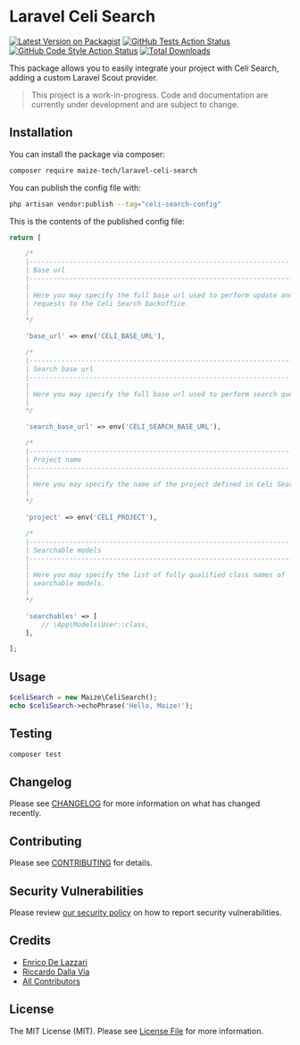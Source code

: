# Laravel Celi Search

[![Latest Version on Packagist](https://img.shields.io/packagist/v/maize-tech/laravel-celi-search.svg?style=flat-square)](https://packagist.org/packages/maize-tech/laravel-celi-search)
[![GitHub Tests Action Status](https://img.shields.io/github/actions/workflow/status/maize-tech/laravel-celi-search/run-tests.yml?branch=main&label=tests&style=flat-square)](https://github.com/maize-tech/laravel-celi-search/actions?query=workflow%3Arun-tests+branch%3Amain)
[![GitHub Code Style Action Status](https://img.shields.io/github/actions/workflow/status/maize-tech/laravel-celi-search/fix-php-code-style-issues.yml?branch=main&label=code%20style&style=flat-square)](https://github.com/maize-tech/laravel-celi-search/actions?query=workflow%3A"Fix+PHP+code+style+issues"+branch%3Amain)
[![Total Downloads](https://img.shields.io/packagist/dt/maize-tech/laravel-celi-search.svg?style=flat-square)](https://packagist.org/packages/maize-tech/laravel-celi-search)

This package allows you to easily integrate your project with Celi Search, adding a custom Laravel Scout provider.

> This project is a work-in-progress. Code and documentation are currently under development and are subject to change.

## Installation

You can install the package via composer:

```bash
composer require maize-tech/laravel-celi-search
```

You can publish the config file with:

```bash
php artisan vendor:publish --tag="celi-search-config"
```

This is the contents of the published config file:

```php
return [

    /*
    |--------------------------------------------------------------------------
    | Base url
    |--------------------------------------------------------------------------
    |
    | Here you may specify the full base url used to perform update and destroy
    | requests to the Celi Search backoffice.
    |
    */

    'base_url' => env('CELI_BASE_URL'),

    /*
    |--------------------------------------------------------------------------
    | Search base url
    |--------------------------------------------------------------------------
    |
    | Here you may specify the full base url used to perform search queries.
    |
    */

    'search_base_url' => env('CELI_SEARCH_BASE_URL'),

    /*
    |--------------------------------------------------------------------------
    | Project name
    |--------------------------------------------------------------------------
    |
    | Here you may specify the name of the project defined in Celi Search.
    |
    */

    'project' => env('CELI_PROJECT'),

    /*
    |--------------------------------------------------------------------------
    | Searchable models
    |--------------------------------------------------------------------------
    |
    | Here you may specify the list of fully qualified class names of
    | searchable models.
    |
    */

    'searchables' => [
        // \App\Models\User::class,
    ],

];
```

## Usage

```php
$celiSearch = new Maize\CeliSearch();
echo $celiSearch->echoPhrase('Hello, Maize!');
```

## Testing

```bash
composer test
```

## Changelog

Please see [CHANGELOG](CHANGELOG.md) for more information on what has changed recently.

## Contributing

Please see [CONTRIBUTING](.github/CONTRIBUTING.md) for details.

## Security Vulnerabilities

Please review [our security policy](../../security/policy) on how to report security vulnerabilities.

## Credits

- [Enrico De Lazzari](https://github.com/enricodelazzari)
- [Riccardo Dalla Via](https://github.com/riccardodallavia)
- [All Contributors](../../contributors)

## License

The MIT License (MIT). Please see [License File](LICENSE.md) for more information.

